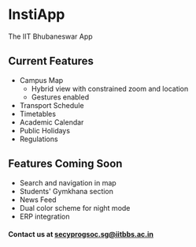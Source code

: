 # InstiApp
The IIT Bhubaneswar App

## Current Features
- Campus Map
  - Hybrid view with constrained zoom and location
  - Gestures enabled
- Transport Schedule
- Timetables
- Academic Calendar
- Public Holidays
- Regulations
## Features Coming Soon
- Search and navigation in map
- Students' Gymkhana section
- News Feed
- Dual color scheme for night mode
- ERP integration

#### Contact us at secyprogsoc.sg@iitbbs.ac.in
